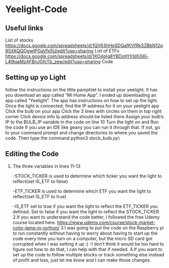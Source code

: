 # Yeelight-Code
## Useful links
List of stocks
https://docs.google.com/spreadsheets/d/1QV63hHqSDQafKVfRkSZBbN12q8SXKQQOgwtPGaVfs5U/edit?usp=sharing
List of ETFs
https://docs.google.com/spreadsheets/d/1XO4pIg8YBDohYh1dGS6i-L4l9qaMz4FBnJGfcTb_zew/edit?usp=sharing
Code



## Setting up yo Light

follow the instructions on the little pamphlet to install your yeelight.
It has you download an app called “Mi Home App”. I ended up downloading an app called “Yeelight”. The app has instructions on how to set up the light.
Once the light is connected, find the IP address for it on your yeelight app
Click the bulb on your app
Click the 3 lines with circles on them in top right corner
Click device info
Ip address should be listed there
Assign your bulb’s IP to the BULB_IP variable in the code on line 10
Turn the light on and Run the code
If you use an IDE like geany you can run it through that.
If not, go to your command prompt and change directories to where you saved the  code. Then type the command python3 stock_bulb.py\

## Editing the Code

1. The three variables in lines 11-13
    
    -STOCK_TICKER is used to determine which ticker you want the light to reflect(set IS_ETF to false)
    
    -ETF_TICKER is used to determine which ETF you want the light to reflect(set IS_ETF to true)
    
    -IS_ETF set to true if you want the light to reflect the ETF_TICKER you defined. Set to false if you want the light to reflect the STOCK_TICKER
2.If you want to understand the code better, I followed the free Udemy course located here. https://www.udemy.com/course/stock-market-color-lamp-in-python/
3.I was going to put the code on the Raspberry pi to run constantly without having to worry about having to start up the code every time you turn on a computer, but the micro SD card got corrupted when I was setting it up :(
    -I don’t think it would be too hard to figure out how to do that, I can help with that if needed.
4.If you want to set up the code to follow multiple stocks or track something else instead of profit and loss, just let me know and I can make those changes.  
